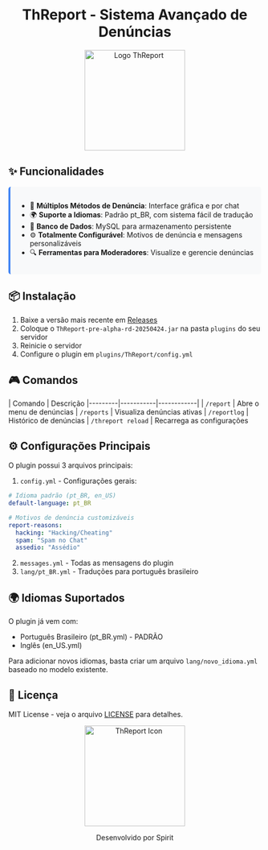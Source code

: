 # <div align="center">ThReport - Sistema Avançado de Denúncias</div>

<div align="center">
  <img src="https://i.imgur.com/1O4X8Jd.png" alt="Logo ThReport" width="200">
</div>

## ✨ Funcionalidades

<div style="background-color: #f8f9fa; padding: 15px; border-radius: 5px; border-left: 4px solid #4285f4;">
  <ul>
    <li>📝 <b>Múltiplos Métodos de Denúncia</b>: Interface gráfica e por chat</li>
    <li>🌍 <b>Suporte a Idiomas</b>: Padrão pt_BR, com sistema fácil de tradução</li>
    <li>💾 <b>Banco de Dados</b>: MySQL para armazenamento persistente</li>
    <li>⚙️ <b>Totalmente Configurável</b>: Motivos de denúncia e mensagens personalizáveis</li>
    <li>🔍 <b>Ferramentas para Moderadores</b>: Visualize e gerencie denúncias</li>
  </ul>
</div>

## 📦 Instalação

1. Baixe a versão mais recente em [Releases](#)
2. Coloque o `ThReport-pre-alpha-rd-20250424.jar` na pasta `plugins` do seu servidor
3. Reinicie o servidor
4. Configure o plugin em `plugins/ThReport/config.yml`

## 🎮 Comandos

| Comando | Descrição
|---------|-----------|------------|
| `/report` | Abre o menu de denúncias 
| `/reports` | Visualiza denúncias ativas
| `/reportlog` | Histórico de denúncias 
| `/threport reload` | Recarrega as configurações

## ⚙️ Configurações Principais

O plugin possui 3 arquivos principais:

1. `config.yml` - Configurações gerais:
```yaml
# Idioma padrão (pt_BR, en_US)
default-language: pt_BR

# Motivos de denúncia customizáveis
report-reasons:
  hacking: "Hacking/Cheating"
  spam: "Spam no Chat"
  assedio: "Assédio"
```

2. `messages.yml` - Todas as mensagens do plugin
3. `lang/pt_BR.yml` - Traduções para português brasileiro

## 🌍 Idiomas Suportados

O plugin já vem com:
- Português Brasileiro (pt_BR.yml) - PADRÃO
- Inglês (en_US.yml)

Para adicionar novos idiomas, basta criar um arquivo `lang/novo_idioma.yml` baseado no modelo existente.

## 📜 Licença

MIT License - veja o arquivo [LICENSE](LICENSE) para detalhes.

<div align="center">
  <img src="https://i.imgur.com/jtb0wQH.png" alt="ThReport Icon" width="200">
  <p>Desenvolvido por Spirit</p>
</div>